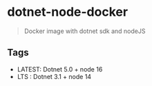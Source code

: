 # dotnet-node-docker

> Docker image with dotnet sdk and nodeJS 

## Tags

- LATEST: Dotnet 5.0 + node 16
- LTS : Dotnet 3.1 + node 14  
